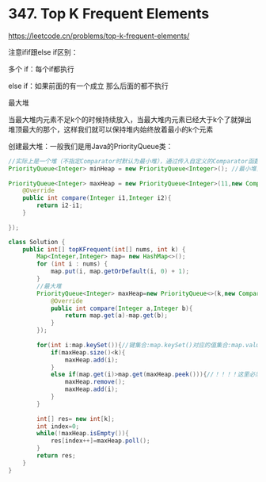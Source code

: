 # 347. Top K Frequent Elements

https://leetcode.cn/problems/top-k-frequent-elements/

注意ifif跟else if区别：

多个 if：每个if都执行 

else if：如果前面的有一个成立  那么后面的都不执行

最大堆

当最大堆内元素不足k个的时候持续放入，当最大堆内元素已经大于k个了就弹出堆顶最大的那个，这样我们就可以保持堆内始终放着最小的k个元素

创建最大堆：一般我们是用Java的PriorityQueue类：

```java
//实际上是一个堆（不指定Comparator时默认为最小堆），通过传入自定义的Comparator函数可以实现大顶堆。(是Comparator,而不是Comparactor)
PriorityQueue<Integer> minHeap = new PriorityQueue<Integer>(); //最小堆，默认容量为11
 
PriorityQueue<Integer> maxHeap = new PriorityQueue<Integer>(11,new Comparator<Integer>(){ //最大堆，容量11
    @Override
    public int compare(Integer i1,Integer i2){
        return i2-i1;
    }
 
});
```

```java
class Solution {
    public int[] topKFrequent(int[] nums, int k) {
        Map<Integer,Integer> map= new HashMap<>();
        for (int i : nums) {
            map.put(i, map.getOrDefault(i, 0) + 1);
        }
        //最大堆
        PriorityQueue<Integer> maxHeap=new PriorityQueue<>(k,new Comparator<Integer>(){
            @Override
            public int compare(Integer a,Integer b){
                return map.get(a)-map.get(b);
            }
        });
        
        for(int i:map.keySet()){//键集合:map.keySet()对应的值集合:map.values()
            if(maxHeap.size()<k){
                maxHeap.add(i);
            }
            else if(map.get(i)>map.get(maxHeap.peek())){//！！！！这里必须是else if，因为如果上方if满足就不用执行这个了
                maxHeap.remove();
                maxHeap.add(i);
            }
        }
        
        int[] res= new int[k];
        int index=0;
        while(!maxHeap.isEmpty()){
            res[index++]=maxHeap.poll();
        }
        return res;
    }
}
